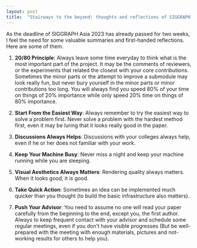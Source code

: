 ```yaml
---
layout: post
title:  "Stairways to the beyond: thoughts and reflections of SIGGRAPH Asia 2023"
---
```


As the deadline of SIGGRAPH Asia 2023 has already passed for two weeks, I feel the need for some valuable summaries and first-handed reflections. Here are some of them.  

1. **20/80 Principle**: Always leave some time everyday to think what is the most important part of the project. It may be the comments of reviewers, or the experiments that related the closest with your core contributions. Sometimes the minor parts or the attempt to improve a submodule may look really fun, but never bury yourself in the minor parts or minor contributions too long. You will always find you speed 80% of your time on things of 20% importance while only speed 20% time on things of 80% importance. 

2. **Start From the Easiest Way**: Always remember to try the easiest way to solve a problem first. Never solve a problem with the hardest method first, even it may be luring that it looks really good in the paper.  

3. **Discussions Always Helps**: Discussions with your colleges always help, even if he or her does not familiar with your work. 

4. **Keep Your Machine Busy**: Never miss a night and keep your machine running while you are sleeping.  

5. **Visual Aesthetics Always Matters**: Rendering quality always matters. When it looks good, it is good. 

6. **Take Quick Action**: Sometimes an idea can be implemented much quicker than you thought (to build the basic infrastructure also matters). 

7. **Push Your Advisor**: You need to assume no one will read your paper carefully from the beginning to the end, except you, the first author. Always to keep frequent contact with your advisor and schedule some regular meetings, even if you don't have visible progresses (But be well-prepared with the meeting with enough materials, pictures and not-working results for others to help you). 

